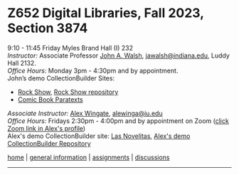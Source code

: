 # Z652 Digital Libraries, Fall 2023, Section 3874
9:10 - 11:45 Friday
Myles Brand Hall (I) 232  
*Instructor:* Associate Professor [John A. Walsh](http://johnwalsh.name/), [jawalsh@indiana.edu](mailto:jawalsh@indiana.edu), Luddy Hall 2132.  
*Office Hours:* Monday 3pm - 4:30pm and by appointment.  
John’s demo CollectionBuilder Sites:
- [Rock Show](https://jawalsh.github.io/rock-show/), 
[Rock Show repository](https://github.com/jawalsh/rock-show)
- [Comic Book Paratexts](https://comics.indiana.edu/cbp/)


*Associate Instructor:* [Alex Wingate](http://alexandraewingate.com), [alewinga@iu.edu](mailto:alewinga@iu.edu)  
*Office Hours:* Fridays 2:30pm - 4:00pm and by appointment on Zoom ([click Zoom link in Alex's profile](https://iu.instructure.com/courses/2084986/users/6407854))  
Alex's demo CollectionBuilder site: [Las Novelitas](https://aewingate.github.io/cb_demo/), 
[Alex's demo CollectionBuilder Repository](https://github.com/aewingate/cb_demo)



[home](index.html) \| [general information](general.html) \| [assignments](assignments.html) \| [discussions](https://github.com/jawalsh/z652-Digital-Libraries/discussions)

---
